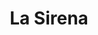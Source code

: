 ---
title: "La Sirena"
url: /madrid/la-sirena-calle-de-rufino-blanco/
shop: alimentos congelados
---